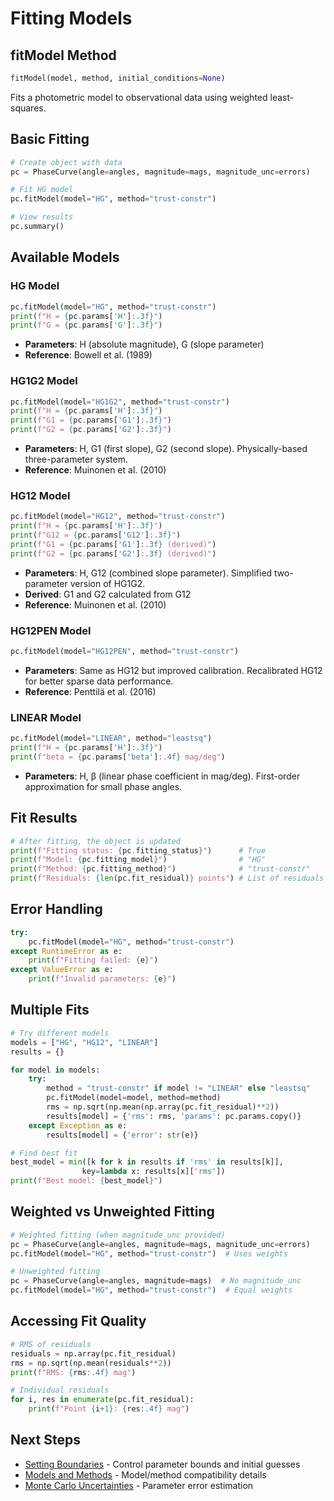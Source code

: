 # Fitting Models

## fitModel Method

```python
fitModel(model, method, initial_conditions=None)
```

Fits a photometric model to observational data using weighted least-squares.

## Basic Fitting

```python
# Create object with data
pc = PhaseCurve(angle=angles, magnitude=mags, magnitude_unc=errors)

# Fit HG model
pc.fitModel(model="HG", method="trust-constr")

# View results
pc.summary()
```

## Available Models

### HG Model

```python
pc.fitModel(model="HG", method="trust-constr")
print(f"H = {pc.params['H']:.3f}")
print(f"G = {pc.params['G']:.3f}")
```

- **Parameters**: H (absolute magnitude), G (slope parameter)
- **Reference**: Bowell et al. (1989)

### HG1G2 Model

```python
pc.fitModel(model="HG1G2", method="trust-constr")
print(f"H = {pc.params['H']:.3f}")
print(f"G1 = {pc.params['G1']:.3f}")
print(f"G2 = {pc.params['G2']:.3f}")
```

- **Parameters**: H, G1 (first slope), G2 (second slope). Physically-based three-parameter system.
- **Reference**: Muinonen et al. (2010)

### HG12 Model

```python
pc.fitModel(model="HG12", method="trust-constr")
print(f"H = {pc.params['H']:.3f}")
print(f"G12 = {pc.params['G12']:.3f}")
print(f"G1 = {pc.params['G1']:.3f} (derived)")
print(f"G2 = {pc.params['G2']:.3f} (derived)")
```

- **Parameters**: H, G12 (combined slope parameter). Simplified two-parameter version of HG1G2.
- **Derived**: G1 and G2 calculated from G12
- **Reference**: Muinonen et al. (2010)

### HG12PEN Model

```python
pc.fitModel(model="HG12PEN", method="trust-constr")
```

- **Parameters**: Same as HG12 but improved calibration. Recalibrated HG12 for better sparse data performance.
- **Reference**: Penttilä et al. (2016)

### LINEAR Model

```python
pc.fitModel(model="LINEAR", method="leastsq")
print(f"H = {pc.params['H']:.3f}")
print(f"beta = {pc.params['beta']:.4f} mag/deg")
```

- **Parameters**: H, β (linear phase coefficient in mag/deg). First-order approximation for small phase angles.

## Fit Results

```python
# After fitting, the object is updated
print(f"Fitting status: {pc.fitting_status}")      # True
print(f"Model: {pc.fitting_model}")                # "HG"
print(f"Method: {pc.fitting_method}")              # "trust-constr"
print(f"Residuals: {len(pc.fit_residual)} points") # List of residuals
```

## Error Handling

```python
try:
    pc.fitModel(model="HG", method="trust-constr")
except RuntimeError as e:
    print(f"Fitting failed: {e}")
except ValueError as e:
    print(f"Invalid parameters: {e}")
```

## Multiple Fits

```python
# Try different models
models = ["HG", "HG12", "LINEAR"]
results = {}

for model in models:
    try:
        method = "trust-constr" if model != "LINEAR" else "leastsq"
        pc.fitModel(model=model, method=method)
        rms = np.sqrt(np.mean(np.array(pc.fit_residual)**2))
        results[model] = {'rms': rms, 'params': pc.params.copy()}
    except Exception as e:
        results[model] = {'error': str(e)}

# Find best fit
best_model = min([k for k in results if 'rms' in results[k]],
                key=lambda x: results[x]['rms'])
print(f"Best model: {best_model}")
```

## Weighted vs Unweighted Fitting

```python
# Weighted fitting (when magnitude_unc provided)
pc = PhaseCurve(angle=angles, magnitude=mags, magnitude_unc=errors)
pc.fitModel(model="HG", method="trust-constr")  # Uses weights

# Unweighted fitting
pc = PhaseCurve(angle=angles, magnitude=mags)  # No magnitude_unc
pc.fitModel(model="HG", method="trust-constr")  # Equal weights
```

## Accessing Fit Quality

```python
# RMS of residuals
residuals = np.array(pc.fit_residual)
rms = np.sqrt(np.mean(residuals**2))
print(f"RMS: {rms:.4f} mag")

# Individual residuals
for i, res in enumerate(pc.fit_residual):
    print(f"Point {i+1}: {res:.4f} mag")
```

## Next Steps

- [Setting Boundaries](boundaries.md) - Control parameter bounds and initial guesses
- [Models and Methods](models-methods.md) - Model/method compatibility details
- [Monte Carlo Uncertainties](uncertainties.md) - Parameter error estimation
